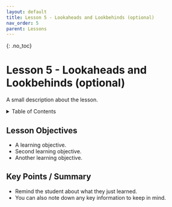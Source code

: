 ```yaml
---
layout: default
title: Lesson 5 - Lookaheads and Lookbehinds (optional)
nav_order: 5
parent: Lessons
---
```


{: .no_toc}  
# Lesson 5 - Lookaheads and Lookbehinds (optional)

A small description about the lesson.

<details markdown="block" class="toc">
  <summary>
    Table of Contents
  </summary>
  {: .text-delta }
- TOC
{:toc}
</details>

## Lesson Objectives
- A learning objective.
- Second learning objective.
- Another learning objective.

<!-- ## Lesson Video
The following video demonstrates each of the steps outlined below in text.

<iframe height="416" width="100%" allowfullscreen frameborder=0 src="https://echo360.ca/media/a65689c0-c35c-4f33-9c12-f0ac97883f54/public?autoplay=false&automute=false"></iframe>
[View original here.](https://echo360.ca/media/a65689c0-c35c-4f33-9c12-f0ac97883f54/public?autoplay=false&automute=false) -->




## Key Points / Summary

- Remind the student about what they just learned.
- You can also note down any key information to keep in mind.
